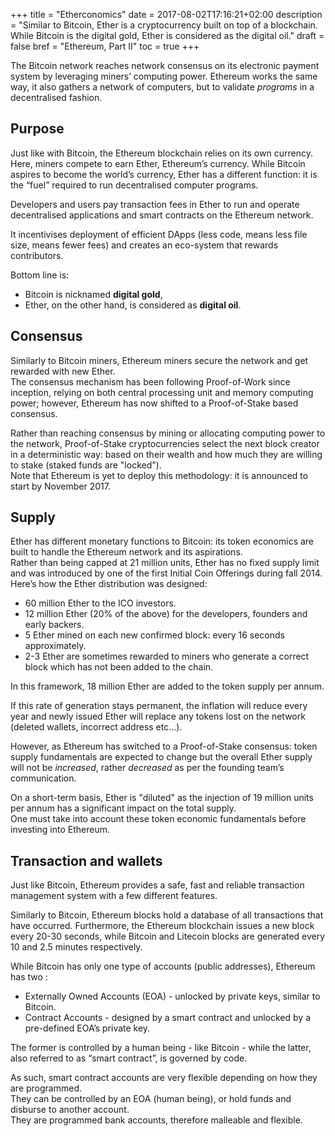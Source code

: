 +++
title = "Etherconomics"
date = 2017-08-02T17:16:21+02:00
description = "Similar to Bitcoin, Ether is a cryptocurrency built on top of a blockchain. While Bitcoin is the digital gold, Ether is considered as the digital oil."
draft = false
bref = "Ethereum, Part II"
toc = true
+++

The Bitcoin network reaches network consensus on its electronic payment system by leveraging miners’ computing power. Ethereum works the same way, it also gathers a network of computers, but to validate _programs_ in a decentralised fashion.

## Purpose

Just like with Bitcoin, the Ethereum blockchain relies on its own currency. Here, miners compete to earn Ether, Ethereum’s currency. While Bitcoin aspires to become the world’s currency, Ether has a different function: it is the “fuel” required to run decentralised computer programs.  

Developers and users pay transaction fees in Ether to run and operate decentralised applications and smart contracts on the Ethereum network.  

It incentivises deployment of efficient DApps (less code, means less file size, means fewer fees) and creates an eco-system that rewards contributors.  

Bottom line is:   

* Bitcoin is nicknamed **digital gold**,  
* Ether, on the other hand, is considered as **digital oil**.

## Consensus

Similarly to Bitcoin miners, Ethereum miners secure the network and get rewarded with new Ether.  
The consensus mechanism has been following Proof-of-Work since inception, relying on both central processing unit and memory computing power; however, Ethereum has now shifted to a Proof-of-Stake based consensus.

Rather than reaching consensus by mining or allocating computing power to the network, Proof-of-Stake cryptocurrencies select the next block creator in a deterministic way: based on their wealth and how much they are willing to stake (staked funds are "locked").  
Note that Ethereum is yet to deploy this methodology: it is announced to start by November 2017.

## Supply

Ether has different monetary functions to Bitcoin: its token economics are built to handle the Ethereum network and its aspirations.  
Rather than being capped at 21 million units, Ether has no fixed supply limit and was introduced by one of the first Initial Coin Offerings during fall 2014. Here’s how the Ether distribution was designed:

* 60 million Ether to the ICO investors.
* 12 million Ether (20% of the above) for the developers, founders and early backers.
* 5 Ether mined on each new confirmed block: every 16 seconds approximately.
* 2-3 Ether are sometimes rewarded to miners who generate a correct block which has not been added to the chain.

In this framework, 18 million Ether are added to the token supply per annum.  

If this rate of generation stays permanent, the inflation will reduce every year and newly issued Ether will replace any tokens lost on the network (deleted wallets, incorrect address etc…).  

However, as Ethereum has switched to a Proof-of-Stake consensus: token supply fundamentals are expected to change but the overall Ether supply will not be _increased_, rather _decreased_ as per the founding team’s communication.

On a short-term basis, Ether is "diluted" as the injection of 19 million units per annum has a significant impact on the total supply.  
One must take into account these token economic fundamentals before investing into Ethereum.

## Transaction and wallets

Just like Bitcoin, Ethereum provides a safe, fast and reliable transaction management system with a few different features.  

Similarly to Bitcoin, Ethereum blocks hold a database of all transactions that have occurred. 
Furthermore, the Ethereum blockchain issues a new block every 20-30 seconds, while Bitcoin and Litecoin blocks are generated every 10 and 2.5 minutes respectively.

While Bitcoin has only one type of accounts (public addresses), Ethereum has two :

* Externally Owned Accounts (EOA) - unlocked by private keys, similar to Bitcoin.
* Contract Accounts - designed by a smart contract and unlocked by a pre-defined EOA’s private key.

The former is controlled by a human being - like Bitcoin - while the latter, also referred to as “smart contract”, is governed by code.

As such, smart contract accounts are very flexible depending on how they are programmed.  
They can be controlled by an EOA (human being), or hold funds and disburse to another account.  
They are programmed bank accounts, therefore malleable and flexible.
